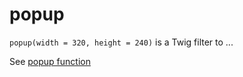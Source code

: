 # popup

`popup(width = 320, height = 240)` is a Twig filter to ...

See [popup function](https://docs.bolt.cm/4.0/twig-components/functions#popup-magnific-popup)

